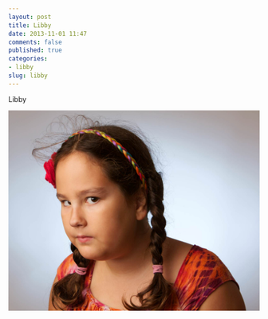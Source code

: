 ```yaml
---
layout: post
title: Libby
date: 2013-11-01 11:47
comments: false
published: true
categories:
- libby
slug: libby
---
```

Libby

![Libby Portraits](/assets/images/2013/2013-09-14/libby-portrait-2013-09-14-at-11-04-02.jpg)
